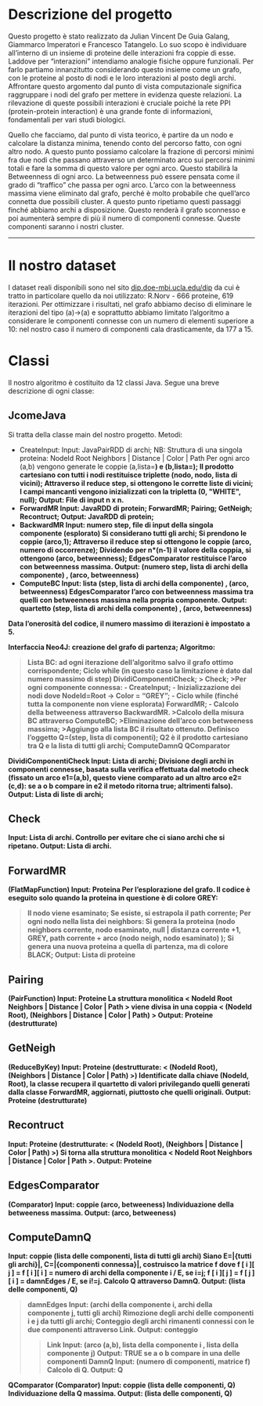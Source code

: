 # Descrizione del progetto

Questo progetto è stato realizzato da Julian Vincent De Guia Galang, Giammarco Imperatori e Francesco Tatangelo. 
Lo suo scopo è individuare all’interno di un insieme di proteine delle interazioni fra coppie di esse. Laddove per “interazioni” intendiamo analogie fisiche oppure funzionali. Per farlo partiamo innanzitutto considerando questo insieme come un grafo, con le proteine al posto di nodi e le loro interazioni al posto degli archi.
Affrontare questo argomento dal punto di vista computazionale significa raggruppare i nodi del grafo per mettere in evidenza queste relazioni.
La rilevazione di queste possibili interazioni è cruciale poiché la rete PPI (protein-protein interaction) è una grande fonte di informazioni, fondamentali per vari studi biologici. 

Quello che facciamo, dal punto di vista teorico, è partire da un nodo  e calcolare la distanza minima, tenendo conto del percorso fatto, con ogni altro nodo. A questo punto possiamo calcolare la frazione di percorsi minimi fra due nodi che passano attraverso un determinato arco sui percorsi minimi totali e fare la somma di questo valore per ogni arco. Questo stabilirà la Betweenness di ogni arco. 
La betweenness può essere pensata come il grado di “traffico” che passa per ogni arco. 
L’arco con la betweenness massima viene eliminato dal grafo, perché è molto probabile che quell’arco connetta due possibili cluster. 
A questo punto ripetiamo questi passaggi finché abbiamo archi a disposizione. Questo renderà il grafo sconnesso e poi aumenterà sempre di più il numero di componenti connesse. Queste componenti saranno i nostri cluster. 

---
# Il nostro dataset

I dataset reali disponibili sono nel sito [dip.doe-mbi.ucla.edu/dip](https://dip.doe-mbi.ucla.edu/dip/) da cui è tratto in particolare quello da noi utilizzato: R.Norv - 666 proteine, 619 iterazioni.
Per ottimizzare i risultati, nel grafo abbiamo deciso di eliminare le iterazioni del tipo (a)->(a) e soprattutto abbiamo limitato l’algoritmo a considerare le componenti connesse
con un numero di elementi superiore a 10: nel nostro caso il numero di componenti cala drasticamente, da 177 a 15.




# Classi
Il nostro algoritmo è costituito da 12 classi Java. Segue una breve descrizione di ogni classe:

## JcomeJava
Si tratta della classe main del nostro progetto.
Metodi:
- CreateInput:
Input: JavaPairRDD di archi;
NB:  	Struttura di una singola proteina:
NodeId  Root  Neighbors | Distance | Color | Path
Per ogni arco (a,b) vengono generate le coppie (a,lista=<b>) e (b,lista=<a>);
Il prodotto cartesiano con tutti i nodi restituisce triplette (nodo, nodo, lista di vicini);
Attraverso il reduce step, si ottengono le corrette liste di vicini;
I campi mancanti vengono inizializzati con la tripletta (0, "WHITE", null);
Output: File di input n x n.
- ForwardMR
	Input: JavaRDD di protein;
	ForwardMR;
Pairing;
GetNeigh;
Recontruct;
	Output: JavaRDD di protein;
- BackwardMR
	Input: numero step, file di input della singola componente (esplorato)
Si considerano tutti gli archi;
	Si prendono le coppie (arco,1);
	Attraverso il reduce step si ottengono le coppie (arco, numero di occorrenze);
Dividendo per n*(n-1) il valore della coppia, si ottengono (arco, betweenness);
EdgesComparator restituisce l’arco con betweenness massima.
	Output: (numero step, lista di archi della componente) , (arco, betweenness) 
- ComputeBC
	Input: lista (step, lista di archi della componente) , (arco, betweenness)
	EdgesComparator l’arco con betweenness massima tra quelli con betweenness
	massima nella propria componente.
	Output: quartetto (step, lista di archi della componente) , (arco, betweenness)



Data l’onerosità del codice, il numero massimo di iterazioni è impostato a 5.


Interfaccia Neo4J: creazione del grafo di partenza;
Algoritmo:
>Lista BC: ad ogni iterazione dell’algoritmo salvo il grafo ottimo corrispondente;
>Ciclo while (in questo caso la limitazione è dato dal numero massimo di step)
> DividiComponentiCheck;
	> Check;
	>Per ogni componente connessa:
	- CreateInput;
	- Inizializzazione dei nodi dove NodeId=Root -> Color = “GREY”;
	- Ciclo while (finché tutta la componente non viene esplorata)
		ForwardMR;
	- Calcolo della betweeness attraverso BackwardMR.
	>Calcolo della misura BC attraverso ComputeBC;
	>Eliminazione dell’arco con betweeness massima;
	>Aggiungo alla lista BC il risultato ottenuto.
>Definisco l’oggetto Q=(step, lista di componenti);
>Q2 è il prodotto cartesiano tra Q e la lista di tutti gli archi;
>ComputeDamnQ
>QComparator



DividiComponentiCheck
Input: Lista di archi;
Divisione degli archi in componenti connesse, basata sulla verifica effettuata dal metodo check (fissato un arco e1=(a,b), questo viene comparato ad un altro arco e2=(c,d): se a o b compare in e2 il metodo ritorna true; altrimenti falso).
Output: Lista di liste di archi;

## Check
Input: Lista di archi.
Controllo per evitare che ci siano archi che si ripetano.
Output: Lista di archi.


## ForwardMR
(FlatMapFunction)
Input: Proteina
Per l’esplorazione del grafo.
Il codice è eseguito solo quando la proteina in questione è di colore GREY:
>Il nodo viene esaminato;
>Se esiste, si estrapola il path corrente;
>Per ogni nodo nella lista dei neighbors:
Si genera la proteina
(nodo neighbors corrente, nodo esaminato, null | 
distanza corrente +1, GREY, path corrente + arco (nodo neigh, nodo esaminato) );
>Si genera una nuova proteina a quella di partenza, ma di colore BLACK;
Output: Lista di proteine

## Pairing
(PairFunction)
Input: Proteine
La struttura monolitica < NodeId  Root  Neighbors | Distance | Color | Path > viene divisa in una coppia < (NodeId  Root), (Neighbors | Distance | Color | Path) >
Output: Proteine (destrutturate)

## GetNeigh
(ReduceByKey)
Input: Proteine (destrutturate: < (NodeId  Root), (Neighbors | Distance | Color | Path) >)
Identificate dalla chiave (NodeId, Root), la classe recupera il quartetto di valori privilegando quelli generati dalla classe ForwardMR, aggiornati, piuttosto che quelli originali.
Output: Proteine (destrutturate)

## Recontruct
Input: Proteine (destrutturate: < (NodeId  Root), (Neighbors | Distance | Color | Path) >)
Si torna alla struttura monolitica < NodeId  Root  Neighbors | Distance | Color | Path >.
Output: Proteine 

## EdgesComparator
(Comparator)
Input: coppie (arco, betweeness)
Individuazione della betweeness massima.
Output: (arco, betweeness)

## ComputeDamnQ
Input: coppie (lista delle componenti, lista di tutti gli archi)
Siano E=|{tutti gli archi}|, C=|{componenti connessa}|, 
costruisco la matrice f dove f [ i ][ j ] =
f [ i ][ i ] = numero di archi della componente i / E, se i=j;
f [ i ][ j ] = f [ j ][ i ] = damnEdges / E, se i!=j.
Calcolo Q attraverso DamnQ.
Output: (lista delle componenti, Q)
>damnEdges 
Input: (archi della componente i, archi della componente j, tutti gli archi)
Rimozione degli archi delle componenti i e j da tutti gli archi;
Conteggio degli archi rimanenti connessi con le due componenti attraverso Link.
Output: conteggio
>>Link
Input: (arco (a,b), lista della componente i , lista della componente j)
Output: TRUE se a o b compare in una delle componenti 
>DamnQ
Input: (numero di componenti, matrice f)
Calcolo di Q.
Output: Q




QComparator
(Comparator)
Input: coppie (lista delle componenti, Q)
Individuazione della Q massima.
Output: (lista delle componenti, Q)
